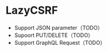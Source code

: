 # LazyCSRF

- Support JSON parameter（TODO）
- Supoort PUT/DELETE（TODO）
- Support GraphQL Request（TODO）
